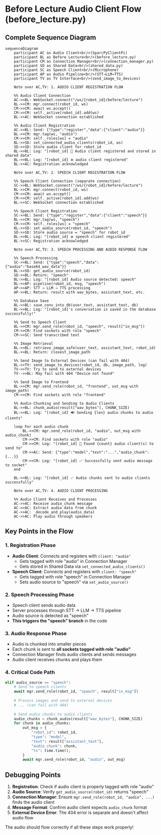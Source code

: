 # Before Lecture Audio Client Flow (before_lecture.py)

## Complete Sequence Diagram

```mermaid
sequenceDiagram
    participant AC as Audio Client<br/>(SparcPyClientPi)
    participant BL as Before Lecture<br/>(before_lecture.py)
    participant CM as Connection Manager<br/>(connection_manager.py)
    participant SD as Shared Data<br/>(shared_data.py)
    participant SC as Speech Client<br/>(Microphone)
    participant AP as Audio Pipeline<br/>(STT→LLM→TTS)
    participant TV as TV Interface<br/>(send_image_to_devices)

    Note over AC,TV: 1. AUDIO CLIENT REGISTRATION FLOW

    %% Audio Client Connection
    AC->>BL: WebSocket.connect("/ws/{robot_id}/before/lecture")
    BL->>CM: mgr.connect(robot_id, ws)
    CM->>CM: await ws.accept()
    CM->>CM: self._active[robot_id].add(ws)
    BL->>AC: WebSocket connection established

    %% Audio Client Registration
    AC->>BL: Send: {"type":"register","data":{"client":"audio"}}
    BL->>CM: mgr.tag(ws, "audio")
    CM->>CM: self._roles[ws] = "audio"
    BL->>SD: set_connected_audio_clients(robot_id, ws)
    SD->>SD: Store audio client for robot_id
    BL->>BL: Log: "[robot_id] 🎵 Audio client registered and stored in shared data"
    BL->>BL: Log: "[robot_id] ➕ audio client registered"
    BL->>AC: Registration acknowledged

    Note over AC,TV: 2. SPEECH CLIENT REGISTRATION FLOW

    %% Speech Client Connection (separate connection)
    SC->>BL: WebSocket.connect("/ws/{robot_id}/before/lecture")
    BL->>CM: mgr.connect(robot_id, ws)
    CM->>CM: await ws.accept()
    CM->>CM: self._active[robot_id].add(ws)
    BL->>SC: WebSocket connection established

    %% Speech Client Registration
    SC->>BL: Send: {"type":"register","data":{"client":"speech"}}
    BL->>CM: mgr.tag(ws, "speech")
    CM->>CM: self._roles[ws] = "speech"
    BL->>SD: set_audio_source(robot_id, "speech")
    SD->>SD: Store audio source = "speech" for robot_id
    BL->>BL: Log: "[robot_id] ➕ speech client registered"
    BL->>SC: Registration acknowledged

    Note over AC,TV: 3. SPEECH PROCESSING AND AUDIO RESPONSE FLOW

    %% Speech Processing
    SC->>BL: Send: {"type":"speech","data":{"audio":"base64_wav_data"}}
    BL->>SD: get_audio_source(robot_id)
    SD->>BL: Return: "speech"
    BL->>BL: Log: "[robot_id] Audio source detected: speech"
    BL->>AP: pipeline(robot_id, msg, "speech")
    AP->>AP: STT → LLM → TTS processing
    AP->>BL: Return: result with wav_bytes, assistant_text, etc.

    %% Database Save
    BL->>BL: save_conv_into_db(user_text, assistant_text, db)
    BL->>BL: Log: "[robot_id]'s conversation is saved in the database successfully!"

    %% Send to Speech Client
    BL->>CM: mgr.send_role(robot_id, "speech", result["in_msg"])
    CM->>CM: Find sockets with role "speech"
    CM->>SC: Send transcribed text

    %% Image Retrieval
    BL->>BL: retrieve_image_safe(user_text, assistant_text, robot_id)
    BL->>BL: Return: closest_image_path

    %% Send Image to External Devices (can fail with 404)
    BL->>TV: send_image_to_devices(robot_id, db, image_path, log)
    TV->>TV: Try to send to external devices
    TV-->>BL: May fail with 404 "Device not found"

    %% Send Image to Frontend
    BL->>CM: mgr.send_role(robot_id, "frontend", out_msg with image_path)
    CM->>CM: Find sockets with role "frontend"

    %% Audio Chunking and Sending to Audio Clients
    BL->>BL: chunk_audio(result["wav_bytes"], CHUNK_SIZE)
    BL->>BL: Log: "[robot_id] 🔊 Sending {len} audio chunks to audio clients"

    loop For each audio chunk
        BL->>CM: mgr.send_role(robot_id, "audio", out_msg with audio_chunk)
        CM->>CM: Find sockets with role "audio"
        CM->>CM: Log: "[robot_id] 🎵 Found {count} audio client(s) to send to"
        CM->>AC: Send: {"type":"model","text":"...","audio_chunk":{...}}
        CM->>CM: Log: "[robot_id] ✅ Successfully sent audio message to socket"
    end

    BL->>BL: Log: "[robot_id] ✅ Audio chunks sent to audio clients successfully"

    Note over AC,TV: 4. AUDIO CLIENT PROCESSING

    %% Audio Client Receives and Processes
    AC->>AC: Receive audio_chunk message
    AC->>AC: Extract audio data from chunk
    AC->>AC: _decode_and_play(audio_data)
    AC->>AC: Play audio through speakers
```

## Key Points in the Flow

### 1. **Registration Phase**
- **Audio Client**: Connects and registers with `client: "audio"`
  - Gets tagged with role "audio" in Connection Manager
  - Gets stored in Shared Data via `set_connected_audio_clients()`
- **Speech Client**: Connects and registers with `client: "speech"`
  - Gets tagged with role "speech" in Connection Manager
  - Sets audio source to "speech" via `set_audio_source()`

### 2. **Speech Processing Phase**
- Speech client sends audio data
- Server processes through STT → LLM → TTS pipeline
- Audio source is detected as "speech"
- **This triggers the "speech" branch** in the code

### 3. **Audio Response Phase**
- Audio is chunked into smaller pieces
- Each chunk is sent to **all sockets tagged with role "audio"**
- Connection Manager finds audio clients and sends messages
- Audio client receives chunks and plays them

### 4. **Critical Code Path**
```python
elif audio_source == "speech":
    # Send to speech clients
    await mgr.send_role(robot_id, "speech", result["in_msg"])
    
    # Process images and send to external devices
    # ... (can fail with 404)
    
    # Send audio chunks to audio clients
    audio_chunks = chunk_audio(result["wav_bytes"], CHUNK_SIZE)
    for chunk in audio_chunks:
        out_msg = {
            "robot_id": robot_id,
            "type": "model",
            "text": result["assistant_text"],
            "audio_chunk": chunk,
            "ts": time.time(),
        }
        await mgr.send_role(robot_id, "audio", out_msg)
```

## Debugging Points

1. **Registration**: Check if audio client is properly tagged with role "audio"
2. **Audio Source**: Verify `get_audio_source(robot_id)` returns "speech"
3. **Connection Manager**: Ensure `mgr.send_role(robot_id, "audio", ...)` finds the audio client
4. **Message Format**: Confirm audio client expects `audio_chunk` format
5. **External Device Error**: The 404 error is separate and doesn't affect audio flow

The audio should flow correctly if all these steps work properly! 